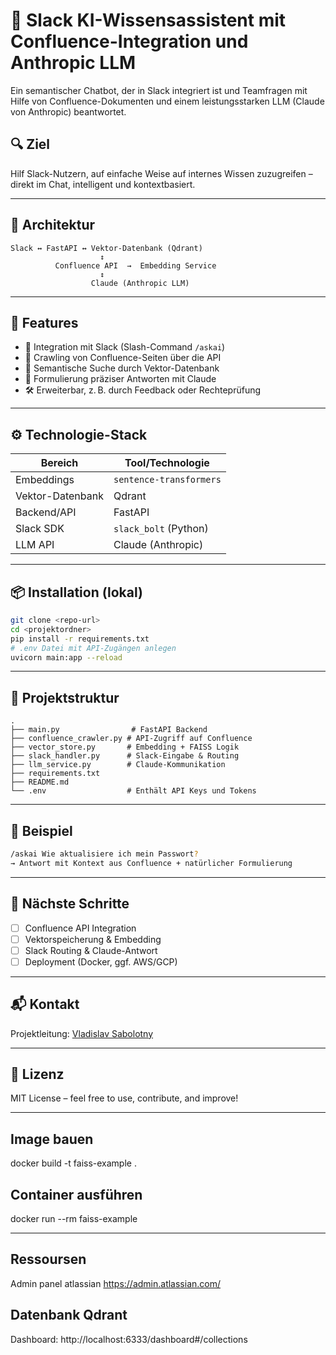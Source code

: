 # 🤖 Slack KI-Wissensassistent mit Confluence-Integration und Anthropic LLM

Ein semantischer Chatbot, der in Slack integriert ist und Teamfragen mit Hilfe von Confluence-Dokumenten und einem leistungsstarken LLM (Claude von Anthropic) beantwortet.

## 🔍 Ziel

Hilf Slack-Nutzern, auf einfache Weise auf internes Wissen zuzugreifen – direkt im Chat, intelligent und kontextbasiert.

---

## 🧱 Architektur

```text
Slack ↔ FastAPI ↔ Vektor-Datenbank (Qdrant)
                    ↕️                     
          Confluence API  →  Embedding Service
                    ↕️                     
                  Claude (Anthropic LLM)
```

---

## 🚀 Features

- 🔗 Integration mit Slack (Slash-Command `/askai`)
- 📘 Crawling von Confluence-Seiten über die API
- 🧠 Semantische Suche durch Vektor-Datenbank
- 💬 Formulierung präziser Antworten mit Claude
- 🛠 Erweiterbar, z. B. durch Feedback oder Rechteprüfung

---

## ⚙️ Technologie-Stack

| Bereich             | Tool/Technologie                   |
|---------------------|------------------------------------|
| Embeddings          | `sentence-transformers`            |
| Vektor-Datenbank    | Qdrant                             |
| Backend/API         | FastAPI                            |
| Slack SDK           | `slack_bolt` (Python)              |
| LLM API             | Claude (Anthropic)                 |

---

## 📦 Installation (lokal)

```bash
git clone <repo-url>
cd <projektordner>
pip install -r requirements.txt
# .env Datei mit API-Zugängen anlegen
uvicorn main:app --reload
```

---

## 📄 Projektstruktur

```text
.
├── main.py                # FastAPI Backend
├── confluence_crawler.py # API-Zugriff auf Confluence
├── vector_store.py       # Embedding + FAISS Logik
├── slack_handler.py      # Slack-Eingabe & Routing
├── llm_service.py        # Claude-Kommunikation
├── requirements.txt
├── README.md
└── .env                  # Enthält API Keys und Tokens
```

---

## 🧪 Beispiel

```bash
/askai Wie aktualisiere ich mein Passwort?
→ Antwort mit Kontext aus Confluence + natürlicher Formulierung
```

---

## 📌 Nächste Schritte

- [ ] Confluence API Integration
- [ ] Vektorspeicherung & Embedding
- [ ] Slack Routing & Claude-Antwort
- [ ] Deployment (Docker, ggf. AWS/GCP)

---

## 📬 Kontakt

Projektleitung: [Vladislav Sabolotny](mailto:vlad@example.com)

---

## 📝 Lizenz

MIT License – feel free to use, contribute, and improve!

---

## Image bauen
docker build -t faiss-example .

## Container ausführen
docker run --rm faiss-example

---

## Ressoursen

Admin panel atlassian https://admin.atlassian.com/

## Datenbank Qdrant

Dashboard: http://localhost:6333/dashboard#/collections 